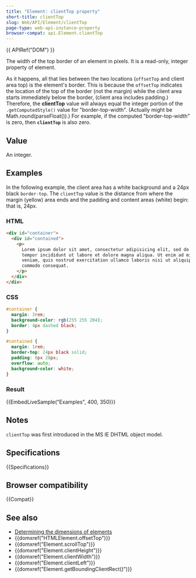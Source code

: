 ```yaml
---
title: "Element: clientTop property"
short-title: clientTop
slug: Web/API/Element/clientTop
page-type: web-api-instance-property
browser-compat: api.Element.clientTop
---
```


{{ APIRef("DOM") }}

The width of the top border of an element in pixels. It is a read-only, integer
property of element.

As it happens, all that lies between the two locations (`offsetTop` and
client area top) is the element's border. This is because the `offsetTop`
indicates the location of the top of the border (not the margin) while the client area
starts immediately below the border, (client area includes padding.) Therefore, the
**clientTop** value will always equal the integer portion of the
`.getComputedStyle()` value for "border-top-width". (Actually might be
Math.round(parseFloat()).) For example, if the computed "border-top-width" is zero,
then **`clientTop`** is also zero.

## Value

An integer.

## Examples

In the following example, the client area has a white background and a 24px black `border-top`. The `clientTop` value is the distance from where the margin (yellow) area ends and the padding and content areas (white) begin: that is, 24px.

### HTML

```html
<div id="container">
  <div id="contained">
    <p>
      Lorem ipsum dolor sit amet, consectetur adipisicing elit, sed do eiusmod
      tempor incididunt ut labore et dolore magna aliqua. Ut enim ad minim
      veniam, quis nostrud exercitation ullamco laboris nisi ut aliquip ex ea
      commodo consequat.
    </p>
  </div>
</div>
```

### CSS

```css
#container {
  margin: 3rem;
  background-color: rgb(255 255 204);
  border: 4px dashed black;
}

#contained {
  margin: 1rem;
  border-top: 24px black solid;
  padding: 0px 28px;
  overflow: auto;
  background-color: white;
}
```

### Result

{{EmbedLiveSample("Examples", 400, 350)}}

## Notes

`clientTop` was first introduced in the MS IE DHTML object model.

## Specifications

{{Specifications}}

## Browser compatibility

{{Compat}}

## See also

- [Determining the dimensions of elements](/en-US/docs/Web/API/CSS_Object_Model/Determining_the_dimensions_of_elements)
- {{domxref("HTMLElement.offsetTop")}}
- {{domxref("Element.scrollTop")}}
- {{domxref("Element.clientHeight")}}
- {{domxref("Element.clientWidth")}}
- {{domxref("Element.clientLeft")}}
- {{domxref("Element.getBoundingClientRect()")}}
